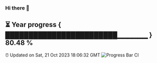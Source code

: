 ### Hi there 👋
⏳ Year progress { ████████████████████████▁▁▁▁▁▁ } 80.48 %
---
⏰ Updated on Sat, 21 Oct 2023 18:06:32 GMT
![Progress Bar CI](https://github.com/Moyi321/Moyi321/workflows/Progress%20Bar%20CI/badge.svg)
